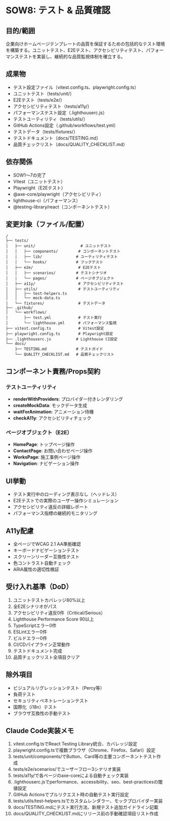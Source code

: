 # SOW8: テスト & 品質確認

## 目的/範囲
企業向けホームページテンプレートの品質を保証するための包括的なテスト環境を構築する。ユニットテスト、E2Eテスト、アクセシビリティテスト、パフォーマンステストを実装し、継続的な品質監視体制を確立する。

## 成果物
- テスト設定ファイル（vitest.config.ts、playwright.config.ts）
- ユニットテスト（tests/unit/）
- E2Eテスト（tests/e2e/）
- アクセシビリティテスト（tests/a11y/）
- パフォーマンステスト設定（.lighthouserc.js）
- テストユーティリティ（tests/utils/）
- GitHub Actions設定（.github/workflows/test.yml）
- テストデータ（tests/fixtures/）
- テストドキュメント（docs/TESTING.md）
- 品質チェックリスト（docs/QUALITY_CHECKLIST.md）

## 依存関係
- SOW1～7の完了
- Vitest（ユニットテスト）
- Playwright（E2Eテスト）
- @axe-core/playwright（アクセシビリティ）
- lighthouse-ci（パフォーマンス）
- @testing-library/react（コンポーネントテスト）

## 変更対象（ファイル/配置）
```
/
├── tests/
│   ├── unit/                    # ユニットテスト
│   │   ├── components/         # コンポーネントテスト
│   │   ├── lib/               # ユーティリティテスト
│   │   └── hooks/             # フックテスト
│   ├── e2e/                    # E2Eテスト
│   │   ├── scenarios/         # テストシナリオ
│   │   └── pages/             # ページオブジェクト
│   ├── a11y/                   # アクセシビリティテスト
│   ├── utils/                  # テストユーティリティ
│   │   ├── test-helpers.ts
│   │   └── mock-data.ts
│   └── fixtures/               # テストデータ
├── .github/
│   └── workflows/
│       ├── test.yml            # テスト実行
│       └── lighthouse.yml      # パフォーマンス監視
├── vitest.config.ts            # Vitest設定
├── playwright.config.ts        # Playwright設定
├── .lighthouserc.js           # Lighthouse CI設定
└── docs/
    ├── TESTING.md             # テストガイド
    └── QUALITY_CHECKLIST.md   # 品質チェックリスト
```

## コンポーネント責務/Props契約

### テストユーティリティ
- **renderWithProviders**: プロバイダー付きレンダリング
- **createMockData**: モックデータ生成
- **waitForAnimation**: アニメーション待機
- **checkA11y**: アクセシビリティチェック

### ページオブジェクト（E2E）
- **HomePage**: トップページ操作
- **ContactPage**: お問い合わせページ操作
- **WorksPage**: 施工事例ページ操作
- **Navigation**: ナビゲーション操作

## UI挙動
- テスト実行中のローディング表示なし（ヘッドレス）
- E2Eテストでの実際のユーザー操作シミュレーション
- アクセシビリティ違反の詳細レポート
- パフォーマンス指標の継続的モニタリング

## A11y配慮
- 全ページでWCAG 2.1 AA準拠確認
- キーボードナビゲーションテスト
- スクリーンリーダー互換性テスト
- 色コントラスト自動チェック
- ARIA属性の適切性検証

## 受け入れ基準（DoD）
1. ユニットテストカバレッジ80%以上
2. 全E2Eシナリオがパス
3. アクセシビリティ違反0件（Critical/Serious）
4. Lighthouse Performance Score 90以上
5. TypeScriptエラー0件
6. ESLintエラー0件
7. ビルドエラー0件
8. CI/CDパイプライン正常動作
9. テストドキュメント完成
10. 品質チェックリスト全項目クリア

## 除外項目
- ビジュアルリグレッションテスト（Percy等）
- 負荷テスト
- セキュリティペネトレーションテスト
- 国際化（i18n）テスト
- ブラウザ互換性の手動テスト

## Claude Code実装メモ
1. vitest.config.tsでReact Testing Library統合、カバレッジ設定
2. playwright.config.tsで複数ブラウザ（Chrome、Firefox、Safari）設定
3. tests/unit/components/でButton、Card等の主要コンポーネントテスト作成
4. tests/e2e/scenarios/でユーザーフロー3シナリオ実装
5. tests/a11y/で各ページのaxe-coreによる自動チェック実装
6. .lighthouserc.jsでperformance、accessibility、seo、best-practicesの閾値設定
7. GitHub Actionsでプルリクエスト時の自動テスト実行設定
8. tests/utils/test-helpers.tsでカスタムレンダラー、モックプロバイダー実装
9. docs/TESTING.mdにテスト実行方法、新規テスト追加ガイドライン記載
10. docs/QUALITY_CHECKLIST.mdにリリース前の手動確認項目リスト作成